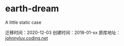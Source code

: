 # earth-dream
A little static case

迁移时间：2020-12-03
创建时间：2018-01-xx
原库地址：[johnnyluv.coding.net](johnnyluv.coding.net)
